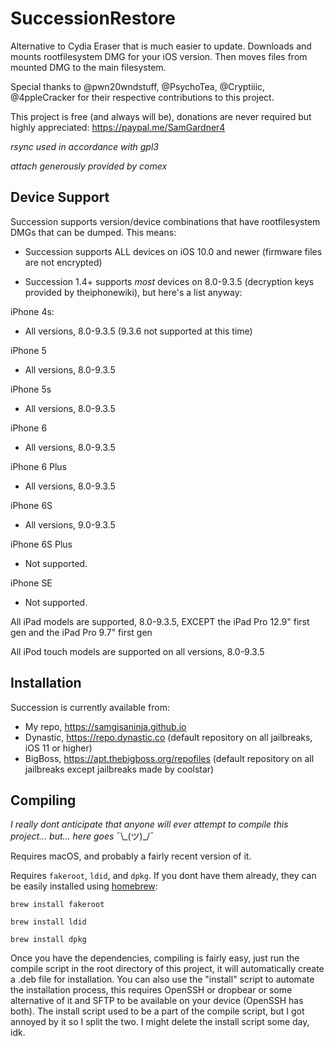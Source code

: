 # SuccessionRestore

Alternative to Cydia Eraser that is much easier to update. Downloads and mounts rootfilesystem DMG for your iOS version. Then moves files from mounted DMG to the main filesystem.

Special thanks to @pwn20wndstuff, @PsychoTea, @Cryptiiic, @4ppleCracker for their respective contributions to this project.

This project is free (and always will be), donations are never required but highly appreciated: https://paypal.me/SamGardner4

*rsync used in accordance with gpl3*

*attach generously provided by comex*

## Device Support

Succession supports version/device combinations that have rootfilesystem DMGs that can be dumped. This means:

- Succession supports ALL devices on iOS 10.0 and newer (firmware files are not encrypted)

- Succession 1.4+ supports *most* devices on 8.0-9.3.5 (decryption keys provided by theiphonewiki), but here's a list anyway:

iPhone 4s:
- All versions, 8.0-9.3.5 (9.3.6 not supported at this time)

iPhone 5
- All versions, 8.0-9.3.5

iPhone 5s
- All versions, 8.0-9.3.5

iPhone 6
- All versions, 8.0-9.3.5

iPhone 6 Plus
- All versions, 8.0-9.3.5

iPhone 6S
- All versions, 9.0-9.3.5 

iPhone 6S Plus
- Not supported.

iPhone SE
- Not supported.

All iPad models are supported, 8.0-9.3.5, EXCEPT the iPad Pro 12.9" first gen and the iPad Pro 9.7" first gen

All iPod touch models are supported on all versions, 8.0-9.3.5


## Installation

Succession is currently available from:

- My repo, https://samgisaninja.github.io
- Dynastic, https://repo.dynastic.co (default repository on all jailbreaks, iOS 11 or higher)
- BigBoss, https://apt.thebigboss.org/repofiles (default repository on all jailbreaks except jailbreaks made by coolstar)

## Compiling

*I really dont anticipate that anyone will ever attempt to compile this project... but... here goes* ¯\\\_(ツ)_/¯

Requires macOS, and probably a fairly recent version of it. 

Requires `fakeroot`, `ldid`, and `dpkg`. If you dont have them already, they can be easily installed using [homebrew](https://brew.sh):

`brew install fakeroot`

`brew install ldid`

`brew install dpkg`

Once you have the dependencies, compiling is fairly easy, just run the compile script in the root directory of this project, it will automatically create a .deb file for installation. You can also use the "install" script to automate the installation process, this requires OpenSSH or dropbear or some alternative of it and SFTP to be available on your device (OpenSSH has both). The install script used to be a part of the compile script, but I got annoyed by it so I split the two. I might delete the install script some day, idk.
